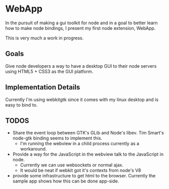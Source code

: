 # WebApp

In the pursuit of making a gui toolkit for node and in a goal to better learn how to make node bindings, I present my first node extension, WebApp.

This is very much a work in progress.

## Goals

Give node developers a way to have a desktop GUI to their node servers using HTML5 + CSS3 as the GUI platform.

## Implementation Details

Currently I'm using webkitgtk since it comes with my linux desktop and is easy to bind to.

## TODOS

 - Share the event loop between GTK's GLib and Node's libev.  Tim Smart's node-gtk binding seems to implement this.
   - I'm running the webview in a child process currently as a workaround.
 - Provide a way for the JavaScript in the webview talk to the JavaScript in node.
   - Currently we can use websockets or normal ajax.
   - It would be neat if webkit got it's contexts from node's V8
 - provide some infrastructure to get html to the browser. Currently the sample app shows how this can be done app-side.


